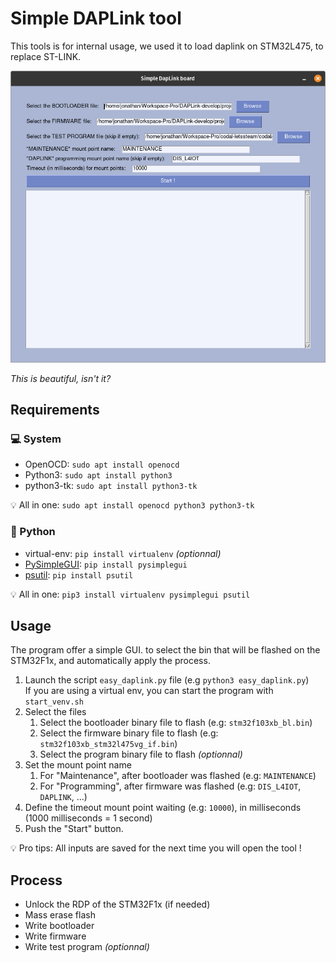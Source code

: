 # Simple DAPLink tool

This tools is for internal usage, we used it to load daplink on STM32L475, to replace ST-LINK.

![](screenshot.png "Beautiful, isn't it ?")

_This is beautiful, isn't it?_

## Requirements

### :computer: System
  - OpenOCD: `sudo apt install openocd`
  - Python3: `sudo apt install python3`
  - python3-tk: `sudo apt install python3-tk`

:bulb: All in one: `sudo apt install openocd python3 python3-tk` 

### :snake: Python
  - virtual-env: `pip install virtualenv` _(optionnal)_
  - [PySimpleGUI](https://pysimplegui.readthedocs.io/en/latest/): `pip install pysimplegui`
  - [psutil](https://psutil.readthedocs.io/en/latest/): `pip install psutil`

:bulb: All in one: `pip3 install virtualenv pysimplegui psutil` 

## Usage

The program offer a simple GUI. to select the bin that will be flashed on the STM32F1x, and automatically apply the process.

  1. Launch the script `easy_daplink.py` file (e.g `python3 easy_daplink.py`)  
      If you are using a virtual env, you can start the program with `start_venv.sh`
  2. Select the files
     1. Select the bootloader binary file to flash (e.g: `stm32f103xb_bl.bin`)
     2. Select the firmware binary file to flash (e.g: `stm32f103xb_stm32l475vg_if.bin`)
     3. Select the program binary file to flash _(optionnal)_
  3. Set the mount point name
     1. For "Maintenance", after bootloader was flashed (e.g: `MAINTENANCE`)
     2. For "Programming", after firmware was flashed (e.g: `DIS_L4IOT`, `DAPLINK`, ...)
  4. Define the timeout mount point waiting (e.g: `10000`), in milliseconds (1000 milliseconds = 1 second)
  5. Push the "Start" button.

:bulb: Pro tips: All inputs are saved for the next time you will open the tool !


## Process
  * Unlock the RDP of the STM32F1x (if needed)
  * Mass erase flash
  * Write bootloader
  * Write firmware
  * Write test program _(optionnal)_
